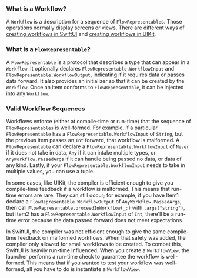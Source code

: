 ### What is a Workflow?
A `Workflow` is a description for a sequence of `FlowRepresentable`s. Those operations normally display screens or views. There are different ways of [creating workflows in SwiftUI](Creating%20Workflows%20in%20SwiftUI.html) and [creating workflows in UIKit](Creating%20Workflows%20in%20UIKit.html). 

### What Is a `FlowRepresentable`?
A `FlowRepresentable` is a protocol that describes a type that can appear in a `Workflow`. It optionally declares `FlowRepresentable.WorkflowInput` and `FlowRepresentable.WorkflowOutput`, indicating if it requires data or passes data forward. It also provides an initializer so that it can be created by the `Workflow`. Once an item conforms to `FlowRepresentable`, it can be injected into any `Workflow`. 

### Valid Workflow Sequences
Workflows enforce (either at compile-time or run-time) that the sequence of `FlowRepresentables` is well-formed. For example, if a particular `FlowRepresentable` has a `FlowRepresentable.WorkflowInput` of `String`, but the previous item passes an `Int` forward, that workflow is malformed. A `FlowRepresentable` can declare a `FlowRepresentable.WorkflowInput` of `Never` if it does not take in data, `Any` if it can intake multiple types, or `AnyWorkflow.PassedArgs` if it can handle being passed no data, or data of any kind. Lastly, if your `FlowRepresentable.WorkflowInput` needs to take in multiple values, you can use a tuple.

In some cases, like UIKit, the compiler is efficient enough to give you compile-time feedback if a workflow is malformed. This means that run-time errors are rare. They can still occur; for example, if you have Item1 declare a `FlowRepresentable.WorkflowOutput` of `AnyWorkflow.PassedArgs`, then call `FlowRepresentable.proceedInWorkflow(_:)` with `.args("string")`, but Item2 has a `FlowRepresentable.WorkflowInput` of `Int`, there'll be a run-time error because the data passed forward does not meet expectations. 

In SwiftUI, the compiler was not efficient enough to give the same compile-time feedback on malformed workflows. When that safety was added, the compiler only allowed for small workflows to be created. To combat this, SwiftUI is heavily run-time influenced. When you create a `WorkflowView`, the launcher performs a run-time check to guarantee the workflow is well-formed. This means that if you wanted to test your workflow was well-formed, all you have to do is instantiate a `WorkflowView`.
